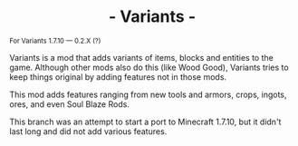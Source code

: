 # <center> - Variants - </center>
<sup> For Variants 1.7.10 — 0.2.X (?) </sup>

Variants is a mod that adds variants of items, blocks and entities to the game. Although other mods also do this (like Wood Good), Variants tries to keep things original by adding features not in those mods.

This mod adds features ranging from new tools and armors, crops, ingots, ores, and even Soul Blaze Rods.

This branch was an attempt to start a port to Minecraft 1.7.10, but it didn't last long and did not add various features.

